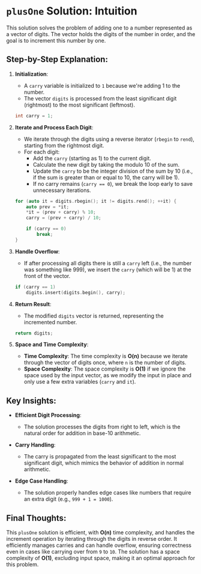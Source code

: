 # `plusOne` Solution: Intuition

This solution solves the problem of adding one to a number represented as a vector of digits. The vector holds the digits of the number in order, and the goal is to increment this number by one.

## Step-by-Step Explanation:

1. **Initialization**:
   - A `carry` variable is initialized to `1` because we're adding 1 to the number.
   - The vector `digits` is processed from the least significant digit (rightmost) to the most significant (leftmost).

   ```cpp
   int carry = 1;
   ```

2. **Iterate and Process Each Digit**:
   - We iterate through the digits using a reverse iterator (`rbegin` to `rend`), starting from the rightmost digit.
   - For each digit:
     - Add the `carry` (starting as 1) to the current digit.
     - Calculate the new digit by taking the modulo 10 of the sum.
     - Update the `carry` to be the integer division of the sum by 10 (i.e., if the sum is greater than or equal to 10, the carry will be 1).
     - If no carry remains (`carry == 0`), we break the loop early to save unnecessary iterations.

   ```cpp
   for (auto it = digits.rbegin(); it != digits.rend(); ++it) {
       auto prev = *it;
       *it = (prev + carry) % 10;
       carry = (prev + carry) / 10;

       if (carry == 0)
           break;
   }
   ```

3. **Handle Overflow**:
   - If after processing all digits there is still a `carry` left (i.e., the number was something like 999), we insert the `carry` (which will be 1) at the front of the vector.
   
   ```cpp
   if (carry == 1)
       digits.insert(digits.begin(), carry);
   ```

4. **Return Result**:
   - The modified `digits` vector is returned, representing the incremented number.

   ```cpp
   return digits;
   ```

5. **Space and Time Complexity**:
   - **Time Complexity**: The time complexity is **O(n)** because we iterate through the vector of digits once, where `n` is the number of digits.
   - **Space Complexity**: The space complexity is **O(1)** if we ignore the space used by the input vector, as we modify the input in place and only use a few extra variables (`carry` and `it`).

## Key Insights:

- **Efficient Digit Processing**:
  - The solution processes the digits from right to left, which is the natural order for addition in base-10 arithmetic.
  
- **Carry Handling**:
  - The carry is propagated from the least significant to the most significant digit, which mimics the behavior of addition in normal arithmetic.

- **Edge Case Handling**:
  - The solution properly handles edge cases like numbers that require an extra digit (e.g., `999 + 1 = 1000`).

## Final Thoughts:

This `plusOne` solution is efficient, with **O(n)** time complexity, and handles the increment operation by iterating through the digits in reverse order. It efficiently manages carries and can handle overflow, ensuring correctness even in cases like carrying over from `9` to `10`. The solution has a space complexity of **O(1)**, excluding input space, making it an optimal approach for this problem.
